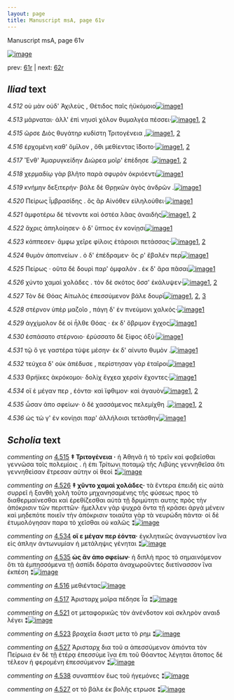 ```yaml
---
layout: page
title: Manuscript msA, page 61v
---
```


Manuscript msA, page 61v

[![image](http://www.homermultitext.org/iipsrv?OBJ=IIP,1.0&FIF=/project/homer/pyramidal/deepzoom/hmt/vaimg/2017a/VA061VN_0563.tif&WID=100&CVT=JPEG)](http://www.homermultitext.org/ict2/?urn=urn:cite2:hmt:vaimg.2017a:VA061VN_0563)

prev:  [61r](../61r) | next:  [62r](../62r)

## *Iliad* text

*4.512* <a id="4.512"/> οὐ μὰν οὐδ' Ἀχιλεὺς , Θέτιδος παῖς ἠϋκόμοιο[![image](http://www.homermultitext.org/iipsrv?OBJ=IIP,1.0&FIF=/project/homer/pyramidal/deepzoom/hmt/vaimg/2017a/VA061VN_0563.tif&RGN=0.4545,0.2307,0.4044,0.0285&WID=1000&CVT=JPEG)](http://www.homermultitext.org/ict2/?urn=urn:cite2:hmt:vaimg.2017a:VA061VN_0563@0.4545,0.2307,0.4044,0.0285)[1](#msA_4.784)

*4.513* <a id="4.513"/> μάρναται· ἀλλ' ἐπὶ νηυσὶ χόλον θυμαλγέα πέσσει·[![image](http://www.homermultitext.org/iipsrv?OBJ=IIP,1.0&FIF=/project/homer/pyramidal/deepzoom/hmt/vaimg/2017a/VA061VN_0563.tif&RGN=0.4555,0.2524,0.4044,0.0285&WID=1000&CVT=JPEG)](http://www.homermultitext.org/ict2/?urn=urn:cite2:hmt:vaimg.2017a:VA061VN_0563@0.4555,0.2524,0.4044,0.0285)[1](#msA_4.784), [2](#msAim_4.880)

*4.515* <a id="4.515"/> ῶρσε Διὸς θυγάτηρ κυδίστη Τριτογένεια ,[![image](http://www.homermultitext.org/iipsrv?OBJ=IIP,1.0&FIF=/project/homer/pyramidal/deepzoom/hmt/vaimg/2017a/VA061VN_0563.tif&RGN=0.4615,0.287,0.3544,0.0308&WID=1000&CVT=JPEG)](http://www.homermultitext.org/ict2/?urn=urn:cite2:hmt:vaimg.2017a:VA061VN_0563@0.4615,0.287,0.3544,0.0308)[1](#msA_4.758), [2](#msA_4.784)

*4.516* <a id="4.516"/> ἐρχομένη καθ' ὅμῑλον , ὅθι μεθίεντας ἴ̈δοιτο·[![image](http://www.homermultitext.org/iipsrv?OBJ=IIP,1.0&FIF=/project/homer/pyramidal/deepzoom/hmt/vaimg/2017a/VA061VN_0563.tif&RGN=0.4665,0.3058,0.3844,0.0308&WID=1000&CVT=JPEG)](http://www.homermultitext.org/ict2/?urn=urn:cite2:hmt:vaimg.2017a:VA061VN_0563@0.4665,0.3058,0.3844,0.0308)[1](#msA_4.784), [2](#msAext_4.886)

*4.517* <a id="4.517"/> Ἔνθ' Ἀμαρυγκείδην Διώρεα μοῖρ' ἐπέδησε .[![image](http://www.homermultitext.org/iipsrv?OBJ=IIP,1.0&FIF=/project/homer/pyramidal/deepzoom/hmt/vaimg/2017a/VA061VN_0563.tif&RGN=0.4655,0.3238,0.3724,0.0308&WID=1000&CVT=JPEG)](http://www.homermultitext.org/ict2/?urn=urn:cite2:hmt:vaimg.2017a:VA061VN_0563@0.4655,0.3238,0.3724,0.0308)[1](#msAim_4.881), [2](#msA_4.784)

*4.518* <a id="4.518"/> χερμαδίῳ γὰρ βλῆτο παρὰ σφυρὸν ὀκριόεντι[![image](http://www.homermultitext.org/iipsrv?OBJ=IIP,1.0&FIF=/project/homer/pyramidal/deepzoom/hmt/vaimg/2017a/VA061VN_0563.tif&RGN=0.4595,0.3441,0.3944,0.0285&WID=1000&CVT=JPEG)](http://www.homermultitext.org/ict2/?urn=urn:cite2:hmt:vaimg.2017a:VA061VN_0563@0.4595,0.3441,0.3944,0.0285)[1](#msA_4.784)

*4.519* <a id="4.519"/> κνήμην δεξιτερήν· βάλε δὲ Θρῃκῶν ἀγὸς ἀνδρῶν .[![image](http://www.homermultitext.org/iipsrv?OBJ=IIP,1.0&FIF=/project/homer/pyramidal/deepzoom/hmt/vaimg/2017a/VA061VN_0563.tif&RGN=0.4675,0.3621,0.4144,0.0301&WID=1000&CVT=JPEG)](http://www.homermultitext.org/ict2/?urn=urn:cite2:hmt:vaimg.2017a:VA061VN_0563@0.4675,0.3621,0.4144,0.0301)[1](#msA_4.784)

*4.520* <a id="4.520"/> Πείρως Ϊμβρασίδης . ὃς ἂρ Αἰνόθεν εἰληλούθει·[![image](http://www.homermultitext.org/iipsrv?OBJ=IIP,1.0&FIF=/project/homer/pyramidal/deepzoom/hmt/vaimg/2017a/VA061VN_0563.tif&RGN=0.4635,0.3817,0.4044,0.0301&WID=1000&CVT=JPEG)](http://www.homermultitext.org/ict2/?urn=urn:cite2:hmt:vaimg.2017a:VA061VN_0563@0.4635,0.3817,0.4044,0.0301)[1](#msA_4.784)

*4.521* <a id="4.521"/> ἀμφοτέρω δὲ τένοντε καὶ ὀστέα λᾶας ἀναιδὴς[![image](http://www.homermultitext.org/iipsrv?OBJ=IIP,1.0&FIF=/project/homer/pyramidal/deepzoom/hmt/vaimg/2017a/VA061VN_0563.tif&RGN=0.4565,0.3989,0.4084,0.0331&WID=1000&CVT=JPEG)](http://www.homermultitext.org/ict2/?urn=urn:cite2:hmt:vaimg.2017a:VA061VN_0563@0.4565,0.3989,0.4084,0.0331)[1](#msA_4.784), [2](#msAim_4.882)

*4.522* <a id="4.522"/> ἄχρις ἀπηλοίησεν· ὁ δ' ὕπτιος ἐν κονίῃσι[![image](http://www.homermultitext.org/iipsrv?OBJ=IIP,1.0&FIF=/project/homer/pyramidal/deepzoom/hmt/vaimg/2017a/VA061VN_0563.tif&RGN=0.4635,0.4185,0.3864,0.0331&WID=1000&CVT=JPEG)](http://www.homermultitext.org/ict2/?urn=urn:cite2:hmt:vaimg.2017a:VA061VN_0563@0.4635,0.4185,0.3864,0.0331)[1](#msA_4.784)

*4.523* <a id="4.523"/> κάππεσεν· ἄμφω χεῖρε φίλοις ἑτάροισι πετάσσας·[![image](http://www.homermultitext.org/iipsrv?OBJ=IIP,1.0&FIF=/project/homer/pyramidal/deepzoom/hmt/vaimg/2017a/VA061VN_0563.tif&RGN=0.4665,0.4335,0.4144,0.0361&WID=1000&CVT=JPEG)](http://www.homermultitext.org/ict2/?urn=urn:cite2:hmt:vaimg.2017a:VA061VN_0563@0.4665,0.4335,0.4144,0.0361)[1](#msA_4.784), [2](#msAim_4.883)

*4.524* <a id="4.524"/> θυμὸν ἀποπνείων . ὁ δ' ἐπέδραμεν· ὅς ρ' ἔβαλέν περ[![image](http://www.homermultitext.org/iipsrv?OBJ=IIP,1.0&FIF=/project/homer/pyramidal/deepzoom/hmt/vaimg/2017a/VA061VN_0563.tif&RGN=0.4635,0.4523,0.4224,0.0361&WID=1000&CVT=JPEG)](http://www.homermultitext.org/ict2/?urn=urn:cite2:hmt:vaimg.2017a:VA061VN_0563@0.4635,0.4523,0.4224,0.0361)[1](#msA_4.784)

*4.525* <a id="4.525"/> Πείρως · οῦτα δὲ δουρὶ παρ' ὀμφαλὸν . ἐκ δ' ἄρα πᾶσαι[![image](http://www.homermultitext.org/iipsrv?OBJ=IIP,1.0&FIF=/project/homer/pyramidal/deepzoom/hmt/vaimg/2017a/VA061VN_0563.tif&RGN=0.4605,0.4718,0.4274,0.0331&WID=1000&CVT=JPEG)](http://www.homermultitext.org/ict2/?urn=urn:cite2:hmt:vaimg.2017a:VA061VN_0563@0.4605,0.4718,0.4274,0.0331)[1](#msA_4.784)

*4.526* <a id="4.526"/> χύντο χαμαὶ χολάδες . τὸν δὲ σκότος ὄσσ' ἐκάλυψεν·[![image](http://www.homermultitext.org/iipsrv?OBJ=IIP,1.0&FIF=/project/homer/pyramidal/deepzoom/hmt/vaimg/2017a/VA061VN_0563.tif&RGN=0.4595,0.4884,0.4364,0.0398&WID=1000&CVT=JPEG)](http://www.homermultitext.org/ict2/?urn=urn:cite2:hmt:vaimg.2017a:VA061VN_0563@0.4595,0.4884,0.4364,0.0398)[1](#msA_4.784), [2](#msA_4.771)

*4.527* <a id="4.527"/> Τὸν δὲ Θόας Αἰτωλὸς ἐπεσσύμενον βάλε δουρὶ[![image](http://www.homermultitext.org/iipsrv?OBJ=IIP,1.0&FIF=/project/homer/pyramidal/deepzoom/hmt/vaimg/2017a/VA061VN_0563.tif&RGN=0.4595,0.5086,0.4114,0.0346&WID=1000&CVT=JPEG)](http://www.homermultitext.org/ict2/?urn=urn:cite2:hmt:vaimg.2017a:VA061VN_0563@0.4595,0.5086,0.4114,0.0346)[1](#msAint_4.774), [2](#msA_4.784), [3](#msAim_4.884)

*4.528* <a id="4.528"/> στέρνον ὑπὲρ μαζοῖο , πάγη δ' ἐν πνεύμονι χαλκός·[![image](http://www.homermultitext.org/iipsrv?OBJ=IIP,1.0&FIF=/project/homer/pyramidal/deepzoom/hmt/vaimg/2017a/VA061VN_0563.tif&RGN=0.4715,0.5244,0.4254,0.0391&WID=1000&CVT=JPEG)](http://www.homermultitext.org/ict2/?urn=urn:cite2:hmt:vaimg.2017a:VA061VN_0563@0.4715,0.5244,0.4254,0.0391)[1](#msA_4.784)

*4.529* <a id="4.529"/> ἀγχίμολον δέ οἱ ἦλθε Θόας · ἐκ δ' ὄβριμον ἔγχος[![image](http://www.homermultitext.org/iipsrv?OBJ=IIP,1.0&FIF=/project/homer/pyramidal/deepzoom/hmt/vaimg/2017a/VA061VN_0563.tif&RGN=0.4675,0.5447,0.4164,0.0391&WID=1000&CVT=JPEG)](http://www.homermultitext.org/ict2/?urn=urn:cite2:hmt:vaimg.2017a:VA061VN_0563@0.4675,0.5447,0.4164,0.0391)[1](#msA_4.784)

*4.530* <a id="4.530"/> ἐσπάσατο στέρνοιο· ἐρύσσατο δὲ ξίφος ὀξὺ·[![image](http://www.homermultitext.org/iipsrv?OBJ=IIP,1.0&FIF=/project/homer/pyramidal/deepzoom/hmt/vaimg/2017a/VA061VN_0563.tif&RGN=0.4695,0.5635,0.3854,0.0353&WID=1000&CVT=JPEG)](http://www.homermultitext.org/ict2/?urn=urn:cite2:hmt:vaimg.2017a:VA061VN_0563@0.4695,0.5635,0.3854,0.0353)[1](#msA_4.784)

*4.531* <a id="4.531"/> τῷ ὅ γε γαστέρα τύψε μέσην· ἐκ δ' αίνυτο θυμὸν .[![image](http://www.homermultitext.org/iipsrv?OBJ=IIP,1.0&FIF=/project/homer/pyramidal/deepzoom/hmt/vaimg/2017a/VA061VN_0563.tif&RGN=0.4665,0.5838,0.4144,0.0353&WID=1000&CVT=JPEG)](http://www.homermultitext.org/ict2/?urn=urn:cite2:hmt:vaimg.2017a:VA061VN_0563@0.4665,0.5838,0.4144,0.0353)[1](#msA_4.784)

*4.532* <a id="4.532"/> τεύχεα δ' οὐκ ἀπέδυσε , περίστησαν γὰρ ἑταῖροι[![image](http://www.homermultitext.org/iipsrv?OBJ=IIP,1.0&FIF=/project/homer/pyramidal/deepzoom/hmt/vaimg/2017a/VA061VN_0563.tif&RGN=0.4675,0.6026,0.4124,0.0391&WID=1000&CVT=JPEG)](http://www.homermultitext.org/ict2/?urn=urn:cite2:hmt:vaimg.2017a:VA061VN_0563@0.4675,0.6026,0.4124,0.0391)[1](#msA_4.784)

*4.533* <a id="4.533"/> Θρήϊκες ἀκρόκομοι· δολὶχ ἔγχεα χερσὶν ἔχοντες·[![image](http://www.homermultitext.org/iipsrv?OBJ=IIP,1.0&FIF=/project/homer/pyramidal/deepzoom/hmt/vaimg/2017a/VA061VN_0563.tif&RGN=0.4705,0.6221,0.4144,0.0383&WID=1000&CVT=JPEG)](http://www.homermultitext.org/ict2/?urn=urn:cite2:hmt:vaimg.2017a:VA061VN_0563@0.4705,0.6221,0.4144,0.0383)[1](#msA_4.784)

*4.534* <a id="4.534"/> οἵ ἑ μέγαν περ , ἐόντα· καὶ ἴφθιμον· καὶ ἀγαυὸν[![image](http://www.homermultitext.org/iipsrv?OBJ=IIP,1.0&FIF=/project/homer/pyramidal/deepzoom/hmt/vaimg/2017a/VA061VN_0563.tif&RGN=0.4715,0.6401,0.4084,0.0353&WID=1000&CVT=JPEG)](http://www.homermultitext.org/ict2/?urn=urn:cite2:hmt:vaimg.2017a:VA061VN_0563@0.4715,0.6401,0.4084,0.0353)[1](#msA_4.784), [2](#msA_4.775)

*4.535* <a id="4.535"/> ὦσαν ἀπο σφείων· ὁ δὲ χασσάμενος πελεμίχθη .[![image](http://www.homermultitext.org/iipsrv?OBJ=IIP,1.0&FIF=/project/homer/pyramidal/deepzoom/hmt/vaimg/2017a/VA061VN_0563.tif&RGN=0.4575,0.6582,0.4394,0.0361&WID=1000&CVT=JPEG)](http://www.homermultitext.org/ict2/?urn=urn:cite2:hmt:vaimg.2017a:VA061VN_0563@0.4575,0.6582,0.4394,0.0361)[1](#msA_4.784), [2](#msA_4.778)

*4.536* <a id="4.536"/> ὡς τώ γ' ἐν κονίῃσι παρ' ἀλλήλοισι τετάσθην[![image](http://www.homermultitext.org/iipsrv?OBJ=IIP,1.0&FIF=/project/homer/pyramidal/deepzoom/hmt/vaimg/2017a/VA061VN_0563.tif&RGN=0.4645,0.6792,0.3944,0.0361&WID=1000&CVT=JPEG)](http://www.homermultitext.org/ict2/?urn=urn:cite2:hmt:vaimg.2017a:VA061VN_0563@0.4645,0.6792,0.3944,0.0361)[1](#msA_4.784)

## *Scholia* text

*commenting on* [4.515](#4.515)  <a id="msA_4.758"/> **‡ Τριτογένεια ·** ἡ Ἀθηνᾶ ἡ τὸ τρεῖν καὶ φοβεῖσθαι γεννῶσα τοῖς πολεμίοις . ἡ ἐπι Τρίτωνι ποταμῷ τῆς Λιβύης γεννηθεῖσα ὅτι γεννηθεὶσαν ἔτρεσαν αὐτην οἱ θεοί ⁑[![image](http://www.homermultitext.org/iipsrv?OBJ=IIP,1.0&FIF=/project/homer/pyramidal/deepzoom/hmt/vaimg/2017a/VA061VN_0563.tif&RGN=0.20781135,0.12641770,0.66543847,0.03900415&WID=1000&CVT=JPEG)](http://www.homermultitext.org/ict2/?urn=urn:cite2:hmt:vaimg.2017a:VA061VN_0563@0.20781135,0.12641770,0.66543847,0.03900415)

*commenting on* [4.526](#4.526)  <a id="msA_4.771"/> **‡ χῦντο χαμαὶ χολάδες·** τὰ ἔντερα ἐπειδὴ εἰς αὐτὰ συρρεῖ ἡ ξανθὴ χολὴ τοῦτο μηχανησαμένης τῆς φύσεως προς τὸ διαθερμαίνεσθαι καὶ ἐρεθίζεσθαι αὐτὰ τῇ δριμύτητι αυτης πρὸς τὴν ἀπόκρισιν τῶν περιττῶν· ἤμελλεν γὰρ ψυχρὰ ὄντα τῇ κράσει ἀργὰ μένειν καὶ μηδεπότε ποιεῖν τὴν ἀπόκρισιν τοιαῦτα γὰρ τὰ νευρώδη πάντα· οἱ δὲ ἐτυμολόγησαν παρα τὸ χεῖσθαι οὐ καλῶς ⁑[![image](http://www.homermultitext.org/iipsrv?OBJ=IIP,1.0&FIF=/project/homer/pyramidal/deepzoom/hmt/vaimg/2017a/VA061VN_0563.tif&RGN=0.19123066,0.51065007,0.20928519,0.13720609&WID=1000&CVT=JPEG)](http://www.homermultitext.org/ict2/?urn=urn:cite2:hmt:vaimg.2017a:VA061VN_0563@0.19123066,0.51065007,0.20928519,0.13720609)

*commenting on* [4.534](#4.534)  <a id="msA_4.775"/> **οἵ ε μέγαν περ ἐόντα·** ἐγκλητικῶς ἀναγνωστέον ἵνα εἰς ἁπλην ἀντωνυμίαν ἡ μετάληψις γένηται ⁑[![image](http://www.homermultitext.org/iipsrv?OBJ=IIP,1.0&FIF=/project/homer/pyramidal/deepzoom/hmt/vaimg/2017a/VA061VN_0563.tif&RGN=0.19896831,0.64370678,0.20228445,0.04287690&WID=1000&CVT=JPEG)](http://www.homermultitext.org/ict2/?urn=urn:cite2:hmt:vaimg.2017a:VA061VN_0563@0.19896831,0.64370678,0.20228445,0.04287690)

*commenting on* [4.535](#4.535)  <a id="msA_4.778"/> **ὠς ἂν ἀπο σφείων·** ἡ διπλὴ προς τὸ σημαινόμενον ὅτι τὰ ἐμπησσόμενα τῇ ἀσπίδι δόρατα ἀναχωροῦντες διετίνασσον ἵνα ἐκπέση ⁑[![image](http://www.homermultitext.org/iipsrv?OBJ=IIP,1.0&FIF=/project/homer/pyramidal/deepzoom/hmt/vaimg/2017a/VA061VN_0563.tif&RGN=0.20560059,0.68215768,0.20965365,0.05975104&WID=1000&CVT=JPEG)](http://www.homermultitext.org/ict2/?urn=urn:cite2:hmt:vaimg.2017a:VA061VN_0563@0.20560059,0.68215768,0.20965365,0.05975104)

*commenting on* [4.516](#4.516)  <a id="msAext_4.886.comment"/> μεθιέντας[![image](http://www.homermultitext.org/iipsrv?OBJ=IIP,1.0&FIF=/project/homer/pyramidal/deepzoom/hmt/vaimg/2017a/VA061VN_0563.tif&RGN=0.14240973,0.32406639,0.04753132,0.01341632&WID=1000&CVT=JPEG)](http://www.homermultitext.org/ict2/?urn=urn:cite2:hmt:vaimg.2017a:VA061VN_0563@0.14240973,0.32406639,0.04753132,0.01341632)

*commenting on* [4.517](#4.517)  <a id="msAim_4.881.comment"/> Ἀρισταρχ μοῖρα πέδησε Ϊα ⁑[![image](http://www.homermultitext.org/iipsrv?OBJ=IIP,1.0&FIF=/project/homer/pyramidal/deepzoom/hmt/vaimg/2017a/VA061VN_0563.tif&RGN=0.41083272,0.33360996,0.05895357,0.02655602&WID=1000&CVT=JPEG)](http://www.homermultitext.org/ict2/?urn=urn:cite2:hmt:vaimg.2017a:VA061VN_0563@0.41083272,0.33360996,0.05895357,0.02655602)

*commenting on* [4.521](#4.521)  <a id="msAim_4.882.comment"/> οτ μεταφορικῶς τὸν ἀνένδοτον καὶ σκληρὸν αναιδ λέγει ⁑[![image](http://www.homermultitext.org/iipsrv?OBJ=IIP,1.0&FIF=/project/homer/pyramidal/deepzoom/hmt/vaimg/2017a/VA061VN_0563.tif&RGN=0.39904200,0.41134163,0.06226971,0.04287690&WID=1000&CVT=JPEG)](http://www.homermultitext.org/ict2/?urn=urn:cite2:hmt:vaimg.2017a:VA061VN_0563@0.39904200,0.41134163,0.06226971,0.04287690)

*commenting on* [4.523](#4.523)  <a id="msAim_4.883.comment"/> βραχεῖα διαστ μετα τὸ ρημ ⁑[![image](http://www.homermultitext.org/iipsrv?OBJ=IIP,1.0&FIF=/project/homer/pyramidal/deepzoom/hmt/vaimg/2017a/VA061VN_0563.tif&RGN=0.40272660,0.45228216,0.05858511,0.02793914&WID=1000&CVT=JPEG)](http://www.homermultitext.org/ict2/?urn=urn:cite2:hmt:vaimg.2017a:VA061VN_0563@0.40272660,0.45228216,0.05858511,0.02793914)

*commenting on* [4.527](#4.527)  <a id="msAim_4.884.comment"/> Ἀρισταρχ δια τοῦ α ἀπεσσύμενον ἀπιόντα τὸν Πείρωια ἐν δὲ τῇ ἑτέρᾳ ἑπεσσύμε ἵνα ἐπι τοῦ Θόαντος λέγηται ἄτοπος δὲ τέλεον ἡ φερομένη ἐπεσσύμενον ⁑[![image](http://www.homermultitext.org/iipsrv?OBJ=IIP,1.0&FIF=/project/homer/pyramidal/deepzoom/hmt/vaimg/2017a/VA061VN_0563.tif&RGN=0.40493736,0.52392808,0.06300663,0.09322268&WID=1000&CVT=JPEG)](http://www.homermultitext.org/ict2/?urn=urn:cite2:hmt:vaimg.2017a:VA061VN_0563@0.40493736,0.52392808,0.06300663,0.09322268)

*commenting on* [4.538](#4.538)  <a id="msAim_4.885.comment"/> συναπτέον ἕως τοῦ ἡγεμόνες ⁑[![image](http://www.homermultitext.org/iipsrv?OBJ=IIP,1.0&FIF=/project/homer/pyramidal/deepzoom/hmt/vaimg/2017a/VA061VN_0563.tif&RGN=0.42704495,0.69488243,0.04126750,0.03264177&WID=1000&CVT=JPEG)](http://www.homermultitext.org/ict2/?urn=urn:cite2:hmt:vaimg.2017a:VA061VN_0563@0.42704495,0.69488243,0.04126750,0.03264177)

*commenting on* [4.527](#4.527)  <a id="msAint_4.774.comment"/> οτ τὸ βάλε ἐκ βολῆς ετρωσε ⁑[![image](http://www.homermultitext.org/iipsrv?OBJ=IIP,1.0&FIF=/project/homer/pyramidal/deepzoom/hmt/vaimg/2017a/VA061VN_0563.tif&RGN=0.86477524,0.51244813,0.02763449,0.01811895&WID=1000&CVT=JPEG)](http://www.homermultitext.org/ict2/?urn=urn:cite2:hmt:vaimg.2017a:VA061VN_0563@0.86477524,0.51244813,0.02763449,0.01811895)